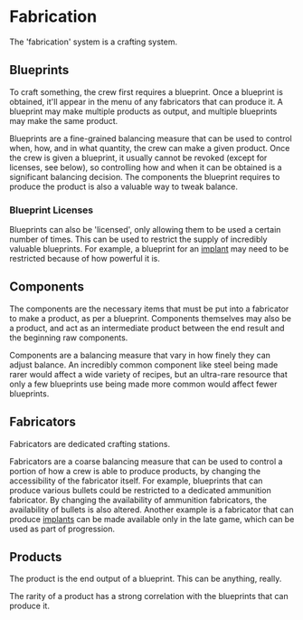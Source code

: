 # Fabrication
The 'fabrication' system is a crafting system.

## Blueprints
To craft something, the crew first requires a blueprint. Once a blueprint is obtained, it'll appear in the menu of any fabricators that can produce it. A blueprint may make multiple products as output, and multiple blueprints may make the same product.

Blueprints are a fine-grained balancing measure that can be used to control when, how, and in what quantity, the crew can make a given product. Once the crew is given a blueprint, it usually cannot be revoked (except for licenses, see below), so controlling how and when it can be obtained is a significant balancing decision. The components the blueprint requires to produce the product is also a valuable way to tweak balance.

### Blueprint Licenses
Blueprints can also be 'licensed', only allowing them to be used a certain number of times. This can be used to restrict the supply of incredibly valuable blueprints. For example, a blueprint for an [implant][implants] may need to be restricted because of how powerful it is.

## Components
The components are the necessary items that must be put into a fabricator to make a product, as per a blueprint. Components themselves may also be a product, and act as an intermediate product between the end result and the beginning raw components.

Components are a balancing measure that vary in how finely they can adjust balance. An incredibly common component like steel being made rarer would affect a wide variety of recipes, but an ultra-rare resource that only a few blueprints use being made more common would affect fewer blueprints.

## Fabricators
Fabricators are dedicated crafting stations.

Fabricators are a coarse balancing measure that can be used to control a portion of how a crew is able to produce products, by changing the accessibility of the fabricator itself. For example, blueprints that can produce various bullets could be restricted to a dedicated ammunition fabricator. By changing the availability of ammunition fabricators, the availability of bullets is also altered. Another example is a fabricator that can produce [implants] can be made available only in the late game, which can be used as part of progression.

## Products
The product is the end output of a blueprint. This can be anything, really.

The rarity of a product has a strong correlation with the blueprints that can produce it.

<!-- Links used in the page -->
[implants]: ../character/upgrades.md#implants